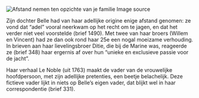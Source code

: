 ![Afstand nemen ten opzichte van je familie](/assets/data-models/stories/20210000030_bvz_afstand-nemen-ten-opzichte-van-je-familie/featured.jpg)
<utm-source sourceUrl="https://hetutrechtsarchief.nl/beeldmateriaal/detail/ba4692ab-ee67-5856-be4b-1d99c9341969">Image source</utm-source>

Zijn dochter Belle had van haar adellijke origine enige afstand genomen: ze vond dat “adel” vooral neerkwam op het recht om te jagen, en dat het verder niet veel voorstelde (brief 1490). Met twee van haar broers (Willem en Vincent) had ze dan ook rond haar 25e een nogal moeizame verhouding. In brieven aan haar lievelingsbroer Ditie, die bij de Marine was, reageerde ze (brief 348) haar ergernis af over hun “unieke en exclusieve passie voor de jacht”.

Haar verhaal Le Noble (uit 1763) maakt de vader van de vrouwelijke hoofdpersoon, met zijn adellijke pretenties, een beetje belachelijk. Deze fictieve vader lijkt in niets op Belle’s eigen vader, dat blijkt wel in haar correspondentie (brief 331).
